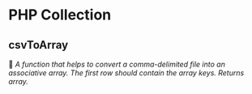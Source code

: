 # PHP Collection
## csvToArray
🌳 *A function that helps to convert a comma-delimited file into an associative array.
The first row should contain the array keys.
Returns array.*
